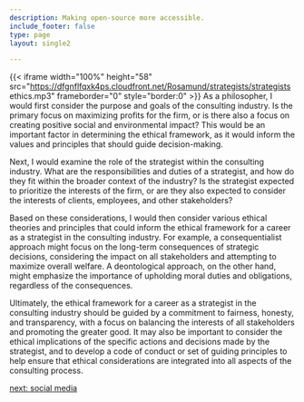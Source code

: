 ```yaml
---
description: Making open-source more accessible.
include_footer: false
type: page
layout: single2

---
```


{{< iframe width="100%" height="58" src="https://dfgnflfqxk4ps.cloudfront.net/Rosamund/strategists/strategists ethics.mp3" frameborder="0" style="border:0" >}}
As a philosopher, I would first consider the purpose and goals of the consulting industry. Is the primary focus on maximizing profits for the firm, or is there also a focus on creating positive social and environmental impact? This would be an important factor in determining the ethical framework, as it would inform the values and principles that should guide decision-making.

Next, I would examine the role of the strategist within the consulting industry. What are the responsibilities and duties of a strategist, and how do they fit within the broader context of the industry? Is the strategist expected to prioritize the interests of the firm, or are they also expected to consider the interests of clients, employees, and other stakeholders?

Based on these considerations, I would then consider various ethical theories and principles that could inform the ethical framework for a career as a strategist in the consulting industry. For example, a consequentialist approach might focus on the long-term consequences of strategic decisions, considering the impact on all stakeholders and attempting to maximize overall welfare. A deontological approach, on the other hand, might emphasize the importance of upholding moral duties and obligations, regardless of the consequences.

Ultimately, the ethical framework for a career as a strategist in the consulting industry should be guided by a commitment to fairness, honesty, and transparency, with a focus on balancing the interests of all stakeholders and promoting the greater good. It may also be important to consider the ethical implications of the specific actions and decisions made by the strategist, and to develop a code of conduct or set of guiding principles to help ensure that ethical considerations are integrated into all aspects of the consulting process.


<a href="https://workdojos.com/strategists/social">next: social media</a>
